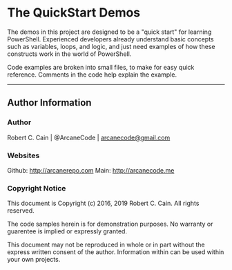 # The QuickStart Demos

The demos in this project are designed to be a "quick start" for learning PowerShell. Experienced developers already understand basic concepts such as variables, loops, and logic, and just need examples of how these constructs work in the world of PowerShell. 

Code examples are broken into small files, to make for easy quick reference. Comments in the code help explain the example.

---

## Author Information

### Author
Robert C. Cain | @ArcaneCode | arcanecode@gmail.com 

### Websites
Github: http://arcanerepo.com
Main: http://arcanecode.me 

### Copyright Notice
This document is Copyright (c) 2016, 2019 Robert C. Cain. All rights reserved.

The code samples herein is for demonstration purposes. No warranty or guarentee is implied or expressly granted. 

This document may not be reproduced in whole or in part without the express written consent of the author. Information within can be used within your own projects.
